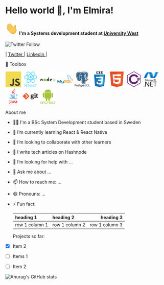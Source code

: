 # Hello world 👋, I'm Elmira!
#### <img src="/Hi.gif" width="40" height="40"/>  I'm a Systems development student at [University West](https://www.hv.se/en/)  

![Twitter Follow](https://img.shields.io/twitter/follow/elmiracodes?label=%40elmiracodes&style=social)

 | [Twitter ](https://twitter.com/elmiracodes)| [ Linkedin ](https://www.linkedin.com/in/elmirabirank/) |  

   🧰 Toolbox
   
<img src="https://github.com/devicons/devicon/blob/master/icons/javascript/javascript-original.svg" alt="JavaScript logo" width="50px" height="50px" /> <img src="https://github.com/devicons/devicon/blob/master/icons/react/react-original-wordmark.svg" alt="React" width="50px" height="50px" /> <img src="https://github.com/devicons/devicon/blob/master/icons/nodejs/nodejs-original-wordmark.svg" alt="Nodejs logo" width="50px" height="50px" /> <img src="https://github.com/devicons/devicon/blob/master/icons/mysql/mysql-original-wordmark.svg" alt="MySQL" width="50px" height="50px" /> <img src="https://github.com/devicons/devicon/blob/master/icons/postgresql/postgresql-original-wordmark.svg" alt="PostSQL" width="50px" height="50px" />  <img src="https://github.com/devicons/devicon/blob/master/icons/css3/css3-original-wordmark.svg" alt="CSS logo" width="50px" height="50px" /> <img src="https://github.com/devicons/devicon/blob/master/icons/html5/html5-original.svg" alt="HTML logo" width="50px" height="50px" /> <img src="https://github.com/devicons/devicon/blob/master/icons/csharp/csharp-line.svg" alt="Csharp" width="50px" height="50px" /> <img src="https://github.com/devicons/devicon/blob/master/icons/dot-net/dot-net-original-wordmark.svg" alt="dotnet" width="50px" height="50px" /> <img src="https://github.com/devicons/devicon/blob/master/icons/java/java-original-wordmark.svg" alt="Java" width="50px" height="50px" />  <img src="https://github.com/devicons/devicon/blob/master/icons/git/git-original-wordmark.svg" alt="Git logo" width="50px" height="50px" /> <img src="https://github.com/devicons/devicon/blob/master/icons/android/android-plain-wordmark.svg" alt="Android" width="50px" height="50px" /> 


About me
- 👩‍💻 I'm a BSc System Development student based in Sweden
- 🌱 I’m currently learning React & React Native
- 👯 I’m looking to collaborate with other learners
- 📝 I write tech articles on Hashnode 
- 🤔 I’m looking for help with ...
- 💬 Ask me about ...
- 📫 How to reach me: ...
- 😄 Pronouns: ...
- ⚡ Fun fact:  
  
  | heading 1| heading 2 | heading 3 |
  | :--- | :--- | ---:|
  | row 1 column 1 | row 1 column 2 | row 1 column 3|
  Projects so far:
 -  [x] Item 2
  - [ ] Items 1
  - [ ] Item 2
 
 
![Anurag's GitHub stats](https://github-readme-stats.vercel.app/api?username=elmiracodes&show_icons=true&theme=midnight-purple)




